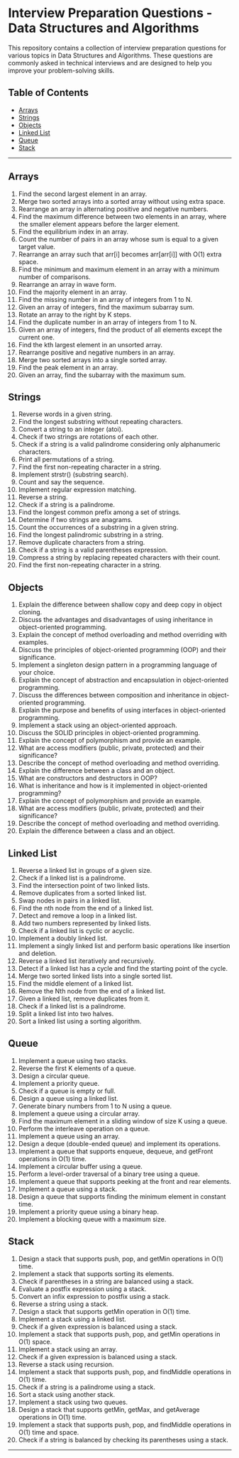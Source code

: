# Interview Preparation Questions - Data Structures and Algorithms

This repository contains a collection of interview preparation questions for various topics in Data Structures and Algorithms. These questions are commonly asked in technical interviews and are designed to help you improve your problem-solving skills.

## Table of Contents

- [Arrays](#arrays)
- [Strings](#strings)
- [Objects](#objects)
- [Linked List](#linked-list)
- [Queue](#queue)
- [Stack](#stack)

---

## Arrays

1. Find the second largest element in an array.
2. Merge two sorted arrays into a sorted array without using extra space.
3. Rearrange an array in alternating positive and negative numbers.
4. Find the maximum difference between two elements in an array, where the smaller element appears before the larger element.
5. Find the equilibrium index in an array.
6. Count the number of pairs in an array whose sum is equal to a given target value.
7. Rearrange an array such that arr[i] becomes arr[arr[i]] with O(1) extra space.
8. Find the minimum and maximum element in an array with a minimum number of comparisons.
9. Rearrange an array in wave form.
10. Find the majority element in an array.
11. Find the missing number in an array of integers from 1 to N.
12. Given an array of integers, find the maximum subarray sum.
13. Rotate an array to the right by K steps.
14. Find the duplicate number in an array of integers from 1 to N.
15. Given an array of integers, find the product of all elements except the current one.
16. Find the kth largest element in an unsorted array.
17. Rearrange positive and negative numbers in an array.
18. Merge two sorted arrays into a single sorted array.
19. Find the peak element in an array.
20. Given an array, find the subarray with the maximum sum.

## Strings

1. Reverse words in a given string.
2. Find the longest substring without repeating characters.
3. Convert a string to an integer (atoi).
4. Check if two strings are rotations of each other.
5. Check if a string is a valid palindrome considering only alphanumeric characters.
6. Print all permutations of a string.
7. Find the first non-repeating character in a string.
8. Implement strstr() (substring search).
9. Count and say the sequence.
10. Implement regular expression matching.
11. Reverse a string.
12. Check if a string is a palindrome.
13. Find the longest common prefix among a set of strings.
14. Determine if two strings are anagrams.
15. Count the occurrences of a substring in a given string.
16. Find the longest palindromic substring in a string.
17. Remove duplicate characters from a string.
18. Check if a string is a valid parentheses expression.
19. Compress a string by replacing repeated characters with their count.
20. Find the first non-repeating character in a string.

## Objects

1. Explain the difference between shallow copy and deep copy in object cloning.
2. Discuss the advantages and disadvantages of using inheritance in object-oriented programming.
3. Explain the concept of method overloading and method overriding with examples.
4. Discuss the principles of object-oriented programming (OOP) and their significance.
5. Implement a singleton design pattern in a programming language of your choice.
6. Explain the concept of abstraction and encapsulation in object-oriented programming.
7. Discuss the differences between composition and inheritance in object-oriented programming.
8. Explain the purpose and benefits of using interfaces in object-oriented programming.
9. Implement a stack using an object-oriented approach.
10. Discuss the SOLID principles in object-oriented programming.
11. Explain the concept of polymorphism and provide an example.
12. What are access modifiers (public, private, protected) and their significance?
13. Describe the concept of method overloading and method overriding.
14. Explain the difference between a class and an object.
15. What are constructors and destructors in OOP?
16. What is inheritance and how is it implemented in object-oriented programming?
17. Explain the concept of polymorphism and provide an example.
18. What are access modifiers (public, private, protected) and their significance?
19. Describe the concept of method overloading and method overriding.
20. Explain the difference between a class and an object.

## Linked List

1. Reverse a linked list in groups of a given size.
2. Check if a linked list is a palindrome.
3. Find the intersection point of two linked lists.
4. Remove duplicates from a sorted linked list.
5. Swap nodes in pairs in a linked list.
6. Find the nth node from the end of a linked list.
7. Detect and remove a loop in a linked list.
8. Add two numbers represented by linked lists.
9. Check if a linked list is cyclic or acyclic.
10. Implement a doubly linked list.
11. Implement a singly linked list and perform basic operations like insertion and deletion.
12. Reverse a linked list iteratively and recursively.
13. Detect if a linked list has a cycle and find the starting point of the cycle.
14. Merge two sorted linked lists into a single sorted list.
15. Find the middle element of a linked list.
16. Remove the Nth node from the end of a linked list.
17. Given a linked list, remove duplicates from it.
18. Check if a linked list is a palindrome.
19. Split a linked list into two halves.
20. Sort a linked list using a sorting algorithm.

## Queue

1. Implement a queue using two stacks.
2. Reverse the first K elements of a queue.
3. Design a circular queue.
4. Implement a priority queue.
5. Check if a queue is empty or full.
6. Design a queue using a linked list.
7. Generate binary numbers from 1 to N using a queue.
8. Implement a queue using a circular array.
9. Find the maximum element in a sliding window of size K using a queue.
10. Perform the interleave operation on a queue.
11. Implement a queue using an array.
12. Design a deque (double-ended queue) and implement its operations.
13. Implement a queue that supports enqueue, dequeue, and getFront operations in O(1) time.
14. Implement a circular buffer using a queue.
15. Perform a level-order traversal of a binary tree using a queue.
16. Implement a queue that supports peeking at the front and rear elements.
17. Implement a queue using a stack.
18. Design a queue that supports finding the minimum element in constant time.
19. Implement a priority queue using a binary heap.
20. Implement a blocking queue with a maximum size.

## Stack

1. Design a stack that supports push, pop, and getMin operations in O(1) time.
2. Implement a stack that supports sorting its elements.
3. Check if parentheses in a string are balanced using a stack.
4. Evaluate a postfix expression using a stack.
5. Convert an infix expression to postfix using a stack.
6. Reverse a string using a stack.
7. Design a stack that supports getMin operation in O(1) time.
8. Implement a stack using a linked list.
9. Check if a given expression is balanced using a stack.
10. Implement a stack that supports push, pop, and getMin operations in O(1) space.
11. Implement a stack using an array.
12. Check if a given expression is balanced using a stack.
13. Reverse a stack using recursion.
14. Implement a stack that supports push, pop, and findMiddle operations in O(1) time.
15. Check if a string is a palindrome using a stack.
16. Sort a stack using another stack.
17. Implement a stack using two queues.
18. Design a stack that supports getMin, getMax, and getAverage operations in O(1) time.
19. Implement a stack that supports push, pop, and findMiddle operations in O(1) time and space.
20. Check if a string is balanced by checking its parentheses using a stack.

---

